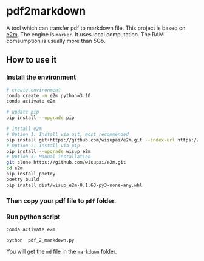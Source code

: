 # pdf2markdown

A tool which can transfer pdf to markdown file. This project is based on [e2m](https://github.com/wisupai/e2m). The engine is `marker`. It uses local computation. The RAM comsumption is usually more than 5Gb.


## How to use it

### Install the environment

```bash
# create environment
conda create -n e2m python=3.10
conda activate e2m

# update pip
pip install --upgrade pip

# install e2m
# Option 1: Install via git, most recommended
pip install git+https://github.com/wisupai/e2m.git --index-url https://pypi.org/simple
# Option 2: Install via pip
pip install --upgrade wisup_e2m
# Option 3: Manual installation
git clone https://github.com/wisupai/e2m.git
cd e2m
pip install poetry
poetry build
pip install dist/wisup_e2m-0.1.63-py3-none-any.whl
```

### Then copy your pdf file to `pdf` folder. 

### Run python script

`conda activate e2m`

`python  pdf_2_markdown.py`

You will get the `md` file in the `markdown` folder.
